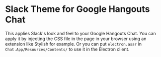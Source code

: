 Slack Theme for Google Hangouts Chat
====================================

This applies Slack's look and feel to your Google Hangouts Chat.
You can apply it by injecting the CSS file in the page in your browser using
an extension like Stylish for example.
Or you can put `electron.asar` in `Chat.App/Resources/Contents/` to use it
in the Electron client.
